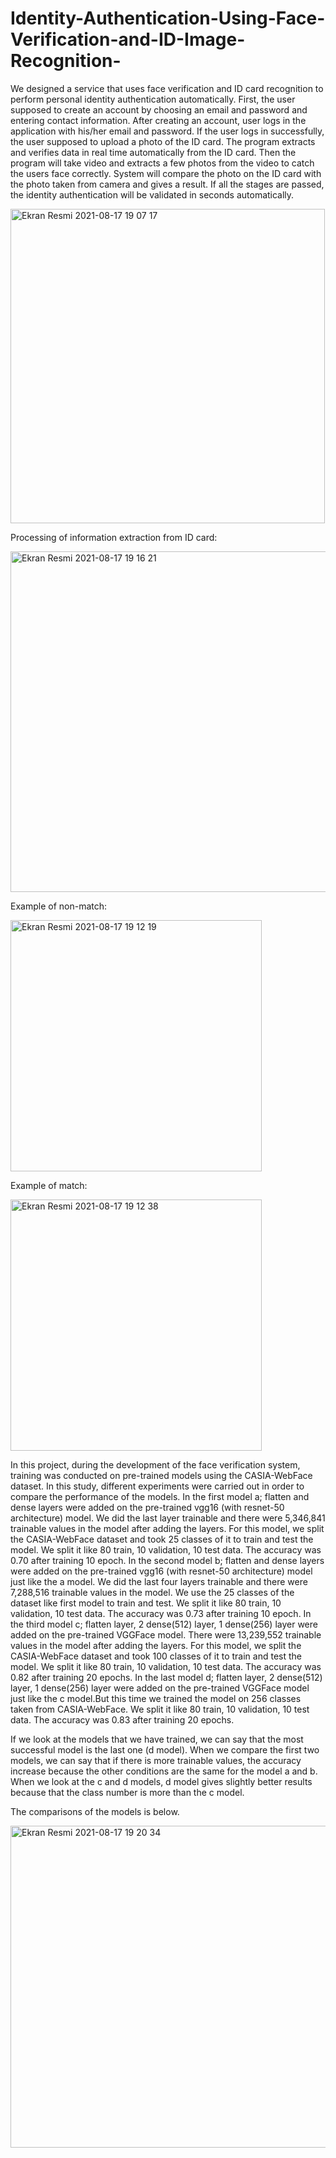 # Identity-Authentication-Using-Face-Verification-and-ID-Image-Recognition-
We designed a service that uses face verification and ID card recognition to perform personal identity authentication automatically. First, the user supposed to create an account by choosing an email and password and entering contact information. After creating an account, user logs in the application with his/her email and password. If the user logs in successfully, the user supposed to upload a photo of the ID card. The program extracts and verifies data in real time automatically from the ID card. Then the program will take video and extracts a few photos from the video to catch the users face correctly. System will compare the photo on the ID card with the photo taken from camera and gives a result. If all the stages are passed, the identity authentication will be validated in seconds automatically.

<img width="503" alt="Ekran Resmi 2021-08-17 19 07 17" src="https://user-images.githubusercontent.com/44849765/129762155-cd509d7c-a3a5-46a3-96bc-20c2c04ed0b0.png">

Processing of information extraction from ID card:

<img width="545" alt="Ekran Resmi 2021-08-17 19 16 21" src="https://user-images.githubusercontent.com/44849765/129762835-f1efc031-b0b2-43fb-b548-669514184390.png">

Example of non-match:

<img width="402" alt="Ekran Resmi 2021-08-17 19 12 19" src="https://user-images.githubusercontent.com/44849765/129762589-44178929-b08c-4302-9f17-4cc9f32d90df.png">

Example of match:

<img width="402" alt="Ekran Resmi 2021-08-17 19 12 38" src="https://user-images.githubusercontent.com/44849765/129762481-4f9b2c74-612c-4de3-8731-3888bd3cfd97.png">


In this project, during the development of the face verification system, training was conducted on pre-trained models using the CASIA-WebFace dataset.
In this study, different experiments were carried out in order to compare the performance of the models.
In the first model a; flatten and dense layers were added on the pre-trained vgg16 (with resnet-50 architecture) model. We did the last layer trainable and there were 5,346,841 trainable values in the model after adding the layers. For this model, we split the CASIA-WebFace dataset and took 25 classes of it to train and test the model. We split it like 80 train, 10 validation, 10 test data. The accuracy was 0.70 after training 10 epoch.
In the second model b; flatten and dense layers were added on the pre-trained vgg16 (with resnet-50 architecture) model just like the a model. We did the last four layers trainable and there were 7,288,516 trainable values in the model. We use the 25 classes of the dataset like first model to train and test. We split it like 80 train, 10 validation, 10 test data. The accuracy was 0.73 after training 10 epoch.
In the third model c; flatten layer, 2 dense(512) layer, 1 dense(256) layer were added on the pre-trained VGGFace model. There were 13,239,552 trainable values in the model after adding the layers. For this model, we split the CASIA-WebFace dataset and took 100 classes of it to train and test the model. We split it like 80 train, 10 validation, 10 test data. The accuracy was 0.82 after training 20 epochs.
In the last model d; flatten layer, 2 dense(512) layer, 1 dense(256) layer were added on the pre-trained VGGFace model just like the c model.But this time we trained the model on 256 classes taken from CASIA-WebFace. We split it like 80 train, 10 validation, 10 test data. The accuracy was 0.83 after training 20 epochs.

If we look at the models that we have trained, we can say that the most successful model is the last one (d model). When we compare the first two models, we can say that if there is more trainable values, the accuracy increase because the other conditions are the same for the model a and b. When we look at the c and d models, d model gives slightly better results because that the class number is more than the c model.

The comparisons of the models is below.

<img width="515" alt="Ekran Resmi 2021-08-17 19 20 34" src="https://user-images.githubusercontent.com/44849765/129763395-b5c87bc5-6d16-4605-a755-47498675700a.png">
